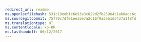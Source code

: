 ```yaml
---
redirect_url: readme
ms.openlocfilehash: 531c19eeb1c6e93a3c829d2fb259e4c1ab6adc6c
ms.sourcegitcommit: 75f70c7df01eea5e7a2c16f9a3ab1dd437a1f8fd
ms.translationtype: HT
ms.contentlocale: ko-KR
ms.lasthandoff: 06/12/2017
---
```

